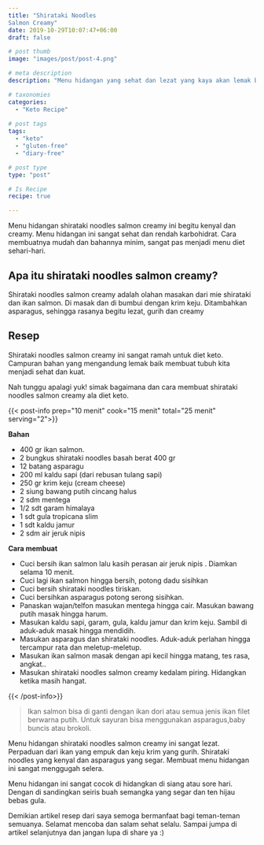 ```yaml
---
title: "Shirataki Noodles
Salmon Creamy"
date: 2019-10-29T10:07:47+06:00
draft: false

# post thumb
image: "images/post/post-4.png"

# meta description
description: "Menu hidangan yang sehat dan lezat yang kaya akan lemak baik dan rendah karbohidrat, sangat ramah untuk diet keto"

# taxonomies
categories:
  - "Keto Recipe"
  
# post tags
tags:
  - "keto"
  - "gluten-free"
  - "diary-free"

# post type
type: "post"

# Is Recipe
recipe: true

---
```


Menu hidangan shirataki noodles salmon creamy ini begitu kenyal dan creamy. Menu hidangan ini sangat sehat dan rendah karbohidrat. Cara membuatnya mudah dan bahannya minim, sangat pas menjadi menu diet sehari-hari.

## Apa itu shirataki noodles salmon creamy?

Shirataki noodles salmon creamy adalah olahan masakan dari mie shirataki dan ikan salmon. Di masak dan di bumbui dengan krim keju. Ditambahkan asparagus, sehingga rasanya begitu lezat, gurih dan creamy

## Resep

Shirataki noodles salmon creamy ini sangat ramah untuk diet keto. Campuran bahan yang mengandung lemak baik membuat tubuh kita menjadi sehat dan kuat.

Nah tunggu apalagi yuk! simak bagaimana dan cara membuat shirataki noodles salmon creamy ala diet keto.

{{< post-info prep="10 menit" cook="15 menit" total="25 menit" serving="2">}}

__Bahan__
- 400 gr  ikan salmon.
- 2 bungkus shirataki noodles basah berat 400 gr
- 12 batang asparagu
- 200 ml kaldu sapi (dari rebusan tulang sapi)
- 250 gr krim keju (cream cheese)
- 2 siung bawang putih cincang halus
- 2 sdm mentega
- 1/2 sdt garam himalaya
- 1 sdt gula tropicana slim
- 1 sdt kaldu jamur
- 2 sdm air jeruk nipis

__Cara membuat__

- Cuci bersih ikan salmon lalu kasih perasan air jeruk nipis . Diamkan selama 10 menit.
- Cuci lagi ikan salmon hingga bersih, potong dadu sisihkan
- Cuci bersih shirataki noodles tiriskan.
- Cuci bersihkan asparagus potong serong sisihkan.
- Panaskan wajan/telfon masukan mentega hingga cair. Masukan bawang putih masak hingga harum.
- Masukan kaldu sapi, garam, gula, kaldu jamur dan krim keju. Sambil di aduk-aduk masak hingga mendidih.
- Masukan asparagus dan shirataki noodles. Aduk-aduk perlahan hingga tercampur rata dan meletup-meletup.
- Masukan ikan salmon masak dengan api kecil hingga matang, tes rasa, angkat..
- Masukan shirataki noodles salmon creamy kedalam piring. Hidangkan ketika masih hangat.

{{< /post-info>}}

>Ikan salmon bisa di ganti dengan ikan dori atau semua jenis ikan filet berwarna putih. Untuk sayuran bisa menggunakan asparagus,baby buncis atau brokoli.

Menu hidangan shirataki noodles salmon creamy ini sangat lezat. Perpaduan dari ikan yang empuk dan keju krim yang gurih. Shirataki noodles yang kenyal dan asparagus yang segar. Membuat menu hidangan ini sangat menggugah selera.

Menu hidangan ini sangat cocok di hidangkan di siang atau sore hari. Dengan di sandingkan seiris buah semangka yang segar dan ten hijau bebas gula.

Demikian artikel resep dari saya semoga bermanfaat bagi teman-teman semuanya. Selamat mencoba dan salam sehat selalu. Sampai jumpa di artikel selanjutnya dan jangan lupa di share ya :)
